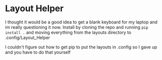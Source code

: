 # Layout Helper

I thought it would be a good idea to get a blank keyboard for my laptop and im really questioning it now. Install by cloning the repo and running `pip install .` and moving everything from the layouts directory to .config/Layout_Helper

I couldn't figure out how to get pip to put the layouts in .config so I gave up and you have to do that yourself
